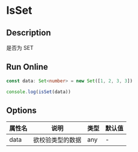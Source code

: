 # IsSet

## Description
是否为 SET

## Run Online

<RunCode :language="ts" :dependency="`
function toRawType(data: any): string {
  return Object.prototype.toString.call(data).slice(8, -1)
}
function isType(data: any, type: string): boolean {
  return toRawType(data).toLowerCase() === type.toLowerCase()
}
function isSet(data: any): data is Set<any> {
  return isType(data, 'Set')
}`">

```ts
const data: Set<number> = new Set([1, 2, 3, 3])

console.log(isSet(data))
```

</RunCode>

## Options

<div class="utils-table">

| 属性名 | 说明 | 类型 | 默认值 |
| --- | --- | --- | --- |
| data | 欲校验类型的数据 | any | - |

</div>